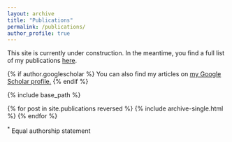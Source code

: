 ```yaml
---
layout: archive
title: "Publications"
permalink: /publications/
author_profile: true
---
```


This site is currently under construction. In the meantime, you find a full list of my publications [here](/cv).

{% if author.googlescholar %}
  You can also find my articles on <u><a href="{{author.googlescholar}}">my Google Scholar profile</a>.</u>
{% endif %}

{% include base_path %}

{% for post in site.publications reversed %}
  {% include archive-single.html %}
{% endfor %}

<sup>*</sup> Equal authorship statement